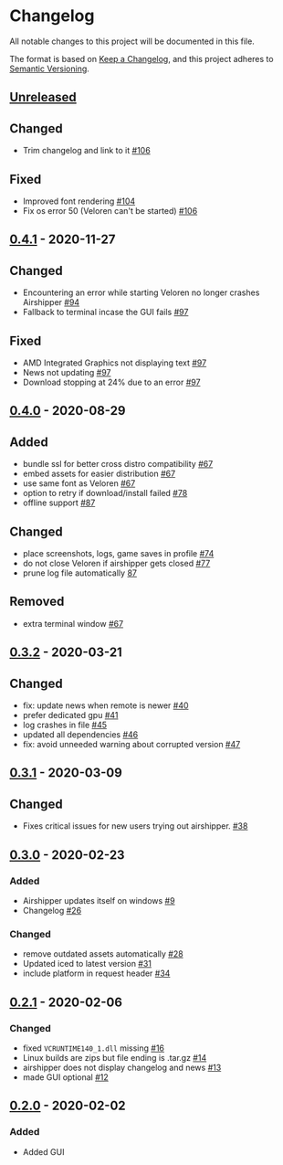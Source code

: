 # Changelog

All notable changes to this project will be documented in this file.

The format is based on [Keep a Changelog](https://keepachangelog.com/en/1.0.0/),
and this project adheres to [Semantic Versioning](https://semver.org/spec/v2.0.0.html).

## [Unreleased]

## Changed

- Trim changelog and link to it [#106](https://github.com/Songtronix/Airshipper/pull/106)

## Fixed

- Improved font rendering [#104](https://github.com/Songtronix/Airshipper/pull/104)
- Fix os error 50 (Veloren can't be started) [#106](https://github.com/Songtronix/Airshipper/pull/106)

## [0.4.1] - 2020-11-27

## Changed

- Encountering an error while starting Veloren no longer crashes Airshipper [#94](https://github.com/Songtronix/Airshipper/pull/94)
- Fallback to terminal incase the GUI fails [#97](https://github.com/Songtronix/Airshipper/pull/97)

## Fixed

- AMD Integrated Graphics not displaying text [#97](https://github.com/Songtronix/Airshipper/pull/97)
- News not updating [#97](https://github.com/Songtronix/Airshipper/pull/97)
- Download stopping at 24% due to an error [#97](https://github.com/Songtronix/Airshipper/pull/97)

## [0.4.0] - 2020-08-29

## Added

- bundle ssl for better cross distro compatibility [#67](https://github.com/Songtronix/Airshipper/pull/67)
- embed assets for easier distribution [#67](https://github.com/Songtronix/Airshipper/pull/67)
- use same font as Veloren [#67](https://github.com/Songtronix/Airshipper/pull/67)
- option to retry if download/install failed [#78](https://github.com/Songtronix/Airshipper/pull/78)
- offline support [#87](https://github.com/Songtronix/Airshipper/pull/87)

## Changed

- place screenshots, logs, game saves in profile [#74](https://github.com/Songtronix/Airshipper/pull/74)
- do not close Veloren if airshipper gets closed [#77](https://github.com/Songtronix/Airshipper/pull/77)
- prune log file automatically [87](https://github.com/Songtronix/Airshipper/pull/87)

## Removed

- extra terminal window [#67](https://github.com/Songtronix/Airshipper/pull/67)

## [0.3.2] - 2020-03-21

## Changed

- fix: update news when remote is newer [#40](https://github.com/Songtronix/Airshipper/pull/40)
- prefer dedicated gpu [#41](https://github.com/Songtronix/Airshipper/pull/41)
- log crashes in file [#45](https://github.com/Songtronix/Airshipper/pull/45)
- updated all dependencies [#46](https://github.com/Songtronix/Airshipper/pull/46)
- fix: avoid unneeded warning about corrupted version [#47](https://github.com/Songtronix/Airshipper/pull/47)

## [0.3.1] - 2020-03-09

## Changed

- Fixes critical issues for new users trying out airshipper. [#38](https://github.com/Songtronix/Airshipper/issues/38)

## [0.3.0] - 2020-02-23

### Added

- Airshipper updates itself on windows [#9](https://github.com/Songtronix/Airshipper/issues/9)
- Changelog [#26](https://github.com/Songtronix/Airshipper/issues/26)

### Changed

- remove outdated assets automatically [#28](https://github.com/Songtronix/Airshipper/issues/28)
- Updated iced to latest version [#31](https://github.com/Songtronix/Airshipper/issues/31)
- include platform in request header [#34](https://github.com/Songtronix/Airshipper/issues/34)

## [0.2.1] - 2020-02-06

### Changed

- fixed `VCRUNTIME140_1.dll` missing [#16](https://github.com/Songtronix/Airshipper/issues/16)
- Linux builds are zips but file ending is .tar.gz [#14](https://github.com/Songtronix/Airshipper/issues/14)
- airshipper does not display changelog and news [#13](https://github.com/Songtronix/Airshipper/issues/13)
- made GUI optional [#12](https://github.com/Songtronix/Airshipper/issues/12)

## [0.2.0] - 2020-02-02

### Added

- Added GUI

[unreleased]: https://github.com/Songtronix/Airshipper/compare/v0.4.1...master
[0.2.1]: https://github.com/Songtronix/Airshipper/releases/tag/v0.2.1
[0.2.0]: https://github.com/Songtronix/Airshipper/releases/tag/v0.2.0
[0.3.0]: https://github.com/Songtronix/Airshipper/releases/tag/v0.3.0
[0.3.1]: https://github.com/Songtronix/Airshipper/releases/tag/v0.3.1
[0.3.2]: https://github.com/Songtronix/Airshipper/releases/tag/v0.3.2
[0.4.0]: https://github.com/Songtronix/Airshipper/releases/tag/v0.4.0
[0.4.1]: https://github.com/Songtronix/Airshipper/releases/tag/v0.4.1
